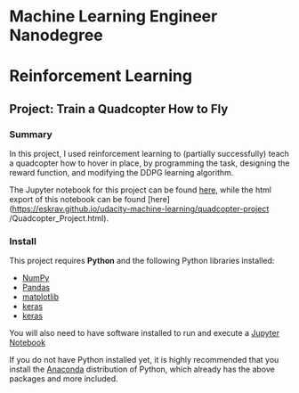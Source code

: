 # Machine Learning Engineer Nanodegree
# Reinforcement Learning
## Project: Train a Quadcopter How to Fly

### Summary

In this project, I used reinforcement learning to (partially successfully) teach a quadcopter how to hover in place, by programming the task, designing the reward function, and modifying the DDPG learning algorithm.

The Jupyter notebook for this project can be found [here](./Quadcopter_Project.ipynb), while the html export of this notebook can be found [here](https://eskrav.github.io/udacity-machine-learning/quadcopter-project
/Quadcopter_Project.html).

### Install

This project requires **Python** and the following Python libraries installed:

- [NumPy](http://www.numpy.org/)
- [Pandas](http://pandas.pydata.org/)
- [matplotlib](http://matplotlib.org/)
- [keras](http://scikit-learn.org/stable/)
- [keras](https://keras.io/)

You will also need to have software installed to run and execute a [Jupyter Notebook](http://ipython.org/notebook.html)

If you do not have Python installed yet, it is highly recommended that you install the [Anaconda](http://continuum.io/downloads) distribution of Python, which already has the above packages and more included.
